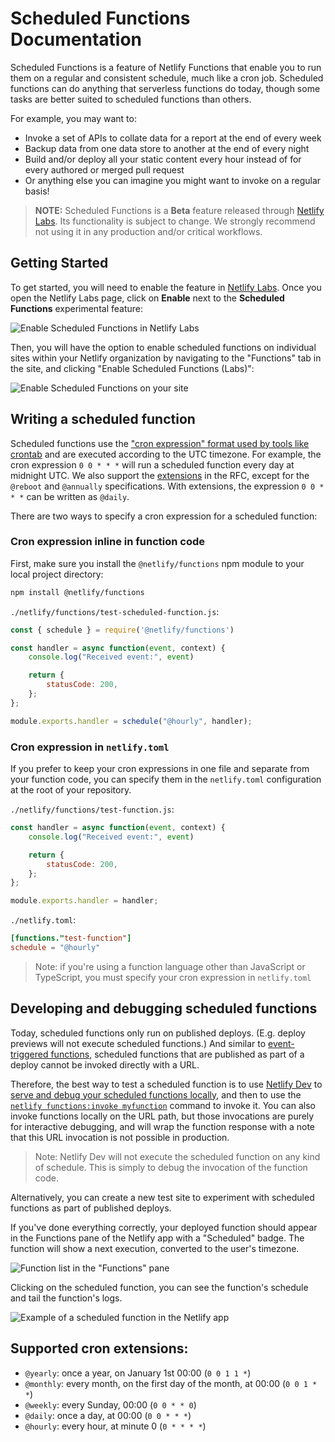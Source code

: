 # Scheduled Functions Documentation

Scheduled Functions is a feature of Netlify Functions that enable you to run them on a regular and consistent schedule, much like a cron job. Scheduled functions can do anything that serverless functions do today, though some tasks are better suited to scheduled functions than others.

For example, you may want to:

* Invoke a set of APIs to collate data for a report at the end of every week 
* Backup data from one data store to another at the end of every night 
* Build and/or deploy all your static content every hour instead of for every authored or merged pull request
* Or anything else you can imagine you might want to invoke on a regular basis!

> **NOTE:** Scheduled Functions is a **Beta** feature released through [Netlify Labs](https://www.netlify.com/blog/2021/03/31/test-drive-netlify-beta-features-with-netlify-labs/). Its functionality is subject to change. We strongly recommend not using it in any production and/or critical workflows.

## Getting Started

To get started, you will need to enable the feature in [Netlify Labs](https://app.netlify.com/user/labs). Once you open the Netlify Labs page, click on **Enable** next to the **Scheduled Functions** experimental feature:

![Enable Scheduled Functions in Netlify Labs](../../../media/scheduled-functions/enable-labs-setting.png)

Then, you will have the option to enable scheduled functions on individual sites within your Netlify organization by navigating to the "Functions" tab in the site, and clicking "Enable Scheduled Functions (Labs)":

![Enable Scheduled Functions on your site](../../../media/scheduled-functions/enable-functions-for-site.png)

## Writing a scheduled function

Scheduled functions use the ["cron expression" format used by tools like crontab](https://man7.org/linux/man-pages/man5/crontab.5.html) and are executed according to the UTC timezone.
For example, the cron expression `0 0 * * *` will run a scheduled function every day at midnight UTC. We also support the [extensions](https://man7.org/linux/man-pages/man5/crontab.5.html#EXTENSIONS) in the RFC, except for the `@reboot` and `@annually` specifications.
With extensions, the expression `0 0 * * *` can be written as `@daily`.

There are two ways to specify a cron expression for a scheduled function:

### Cron expression inline in function code

First, make sure you install the `@netlify/functions` npm module to your local project directory:

```sh
npm install @netlify/functions
```

`./netlify/functions/test-scheduled-function.js`:

```javascript
const { schedule } = require('@netlify/functions')

const handler = async function(event, context) {
    console.log("Received event:", event)

    return {
        statusCode: 200,
    };
};

module.exports.handler = schedule("@hourly", handler);
```

### Cron expression in `netlify.toml`

If you prefer to keep your cron expressions in one file and separate from your function code, you can specify them in the `netlify.toml` configuration at the root of your repository.

`./netlify/functions/test-function.js`:

```javascript
const handler = async function(event, context) {
    console.log("Received event:", event)

    return {
        statusCode: 200,
    };
};

module.exports.handler = handler;
```

`./netlify.toml`:

```toml
[functions."test-function"]
schedule = "@hourly"
```

> Note: if you're using a function language other than JavaScript or TypeScript, you must specify your cron expression in `netlify.toml`

## Developing and debugging scheduled functions

Today, scheduled functions only run on published deploys. (E.g. deploy previews will not execute scheduled functions.) And similar to [event-triggered functions](https://docs.netlify.com/functions/trigger-on-events/), scheduled functions that are published as part of a deploy cannot be invoked directly with a URL.

Therefore, the best way to test a scheduled function is to use [Netlify Dev](https://github.com/netlify/cli/blob/main/docs/netlify-dev.md) to [serve and debug your scheduled functions locally](https://cli.netlify.com/functions-dev/), and then to use the [`netlify functions:invoke myfunction`](https://cli.netlify.com/commands/functions#functionsinvoke) command to invoke it. You can also invoke functions locally on the URL path, but those invocations are purely for interactive debugging, and will wrap the function response with a note that this URL invocation is not possible in production.

> Note: Netlify Dev will not execute the scheduled function on any kind of schedule. This is simply to debug the invocation of the function code.

Alternatively, you can create a new test site to experiment with scheduled functions as part of published deploys.

If you've done everything correctly, your deployed function should appear in the Functions pane of the Netlify app with a "Scheduled" badge. The function will show a next execution, converted to the user's timezone.

![Function list in the "Functions" pane](../../../media/scheduled-functions/functions-list.png)

Clicking on the scheduled function, you can see the function's schedule and tail the function's logs.

![Example of a scheduled function in the Netlify app](../../../media/scheduled-functions/function-in-app.png)

## Supported cron extensions:

- `@yearly`: once a year, on January 1st 00:00 (`0 0 1 1 *`)
- `@monthly`: every month, on the first day of the month, at 00:00 (`0 0 1 * *`)
- `@weekly`: every Sunday, 00:00 (`0 0 * * 0`)
- `@daily`: once a day, at 00:00 (`0 0 * * *`)
- `@hourly`: every hour, at minute 0 (`0 * * * *`)
